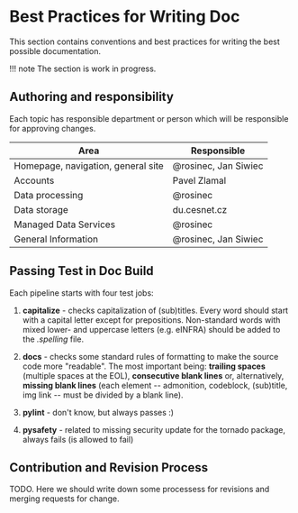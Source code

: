 # Best Practices for Writing Doc

This section contains conventions and best practices for writing the best possible documentation.

!!! note
    The section is work in progress.

## Authoring and responsibility

Each topic has responsible department or person which will be responsible for approving changes.

| Area      | Responsible                          |
| ----------- | ------------------------------------ |
| Homepage, navigation, general site       | @rosinec, Jan Siwiec |
| Accounts      | Pavel Zlamal |
| Data processing    | @rosinec |
| Data storage    | du.cesnet.cz |
| Managed Data Services | @rosinec |
| General Information    | @rosinec, Jan Siwiec |

## Passing Test in Doc Build

Each pipeline starts with four test jobs:

1. **capitalize** - checks capitalization of (sub)titles. Every word should start with a capital letter except for prepositions. Non-standard words with mixed lower- and uppercase letters (e.g. eINFRA) should be added to the *.spelling* file.

1. **docs** - checks some standard rules of formatting to make the source code more "readable".
The most important being: **trailing spaces** (multiple spaces at the EOL), **consecutive blank lines** or,
alternatively, **missing blank lines** (each element -- admonition, codeblock, (sub)title, img link -- must be divided by a blank line).

1. **pylint** - don't know, but always passes :)

1. **pysafety** - related to missing security update for the tornado package, always fails (is allowed to fail)

## Contribution and Revision Process

TODO. Here we should write down some processess for revisions and merging requests for change.

